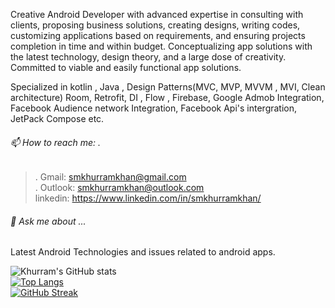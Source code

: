 Creative Android Developer with advanced expertise in consulting with clients,
proposing business solutions, creating designs, writing codes, customizing
applications based on requirements, and ensuring projects completion in time
and within budget. Conceptualizing app solutions with the latest technology,
design theory, and a large dose of creativity. Committed to viable and easily
functional app solutions.

Specialized in kotlin , Java , Design Patterns(MVC, MVP, MVVM , MVI, Clean architecture) Room, Retrofit, DI , Flow , Firebase, Google Admob Integration,
Facebook Audience network Integration, Facebook Api's intergration, JetPack Compose etc.

######  📫 How to reach me: .
>. Gmail: smkhurramkhan@gmail.com </br>
>. Outlook: smkhurramkhan@outlook.com </br>
> linkedin: https://www.linkedin.com/in/smkhurramkhan/
 
 ######  💬 Ask me about ...
 Latest Android Technologies and issues related to android apps. 
 
 ![Khurram's GitHub stats](https://github-readme-stats.vercel.app/api?username=smkhurramkhan&count_private=true&show_icons=true&theme=dracula)
 </br>
[![Top Langs](https://github-readme-stats.vercel.app/api/top-langs/?username=smkhurramkhan&layout=compact&theme=dracula)](https://github.com/smkhurramkhan/github-readme-stats)
</br>
[![GitHub Streak](https://github-readme-streak-stats.herokuapp.com/?user=smkhurramkhan&theme=dracula)](https://git.io/streak-stats)
<!--
**smkhurramkhan/smkhurramkhan** is a ✨ _special_ ✨ repository because its `README.md` (this file) appears on your GitHub profile.

Here are some ideas to get you started:

- 🔭 I’m currently working on ...
- 🌱 I’m currently learning ...
- 👯 I’m looking to collaborate on ...
- 🤔 I’m looking for help with ...
- 💬 Ask me about ...
-..
- 😄 Pronouns: ...
- ⚡ Fun fact: ...
-->
